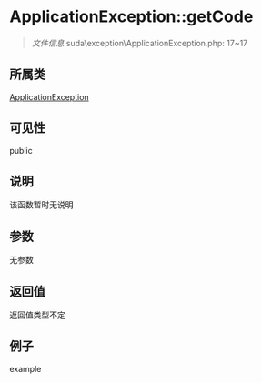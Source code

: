 # ApplicationException::getCode



> *文件信息* suda\exception\ApplicationException.php: 17~17

## 所属类 

[ApplicationException](../ApplicationException.md)

## 可见性

 public 

## 说明

该函数暂时无说明


## 参数


无参数


## 返回值

返回值类型不定


## 例子

example